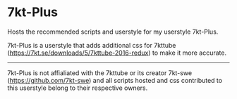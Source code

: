 # 7kt-Plus
Hosts the recommended scripts and userstyle for my userstyle 7kt-Plus.

7kt-Plus is a userstyle that adds additional css for 7kttube (https://7kt.se/downloads/5/7kttube-2016-redux) to make it more accurate.

------------------------------------------------------------------------------------------------
7kt-Plus is not affialiated with the 7kttube or its creator 7kt-swe (https://github.com/7kt-swe) and all scripts hosted and css contributed to this userstyle belong to their respective owners.
